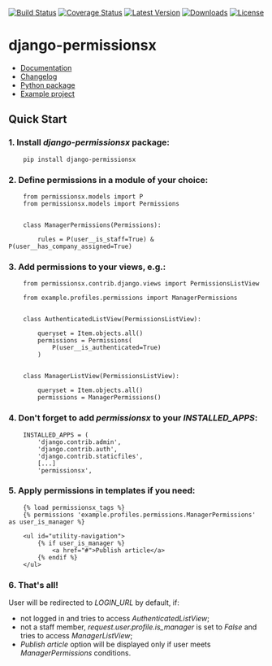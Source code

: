 [![Build Status](https://travis-ci.org/thinkingpotato/django-permissionsx.png?branch=master)](https://travis-ci.org/thinkingpotato/django-permissionsx)
[![Coverage Status](https://coveralls.io/repos/thinkingpotato/django-permissionsx/badge.png)](https://coveralls.io/r/thinkingpotato/django-permissionsx)
[![Latest Version](https://pypip.in/v/django-permissionsx/badge.png)](https://pypi.python.org/pypi/django-permissionsx/)
[![Downloads](https://pypip.in/d/django-permissionsx/badge.png?period=month)](https://pypi.python.org/pypi/django-permissionsx/)
[![License](https://pypip.in/license/django-permissionsx/badge.png)](https://pypi.python.org/pypi/django-permissionsx/)

# django-permissionsx

* [Documentation](http://django-permissionsx.readthedocs.org/)
* [Changelog](http://django-permissionsx.readthedocs.org/en/latest/changelog.html)
* [Python package](http://pypi.python.org/pypi/django-permissionsx/)
* [Example project](http://github.com/thinkingpotato/django-permissionsx-example)

## Quick Start

### 1. Install *django-permissionsx* package:

        pip install django-permissionsx

### 2. Define permissions in a module of your choice:

        from permissionsx.models import P
        from permissionsx.models import Permissions


        class ManagerPermissions(Permissions):

            rules = P(user__is_staff=True) & P(user__has_company_assigned=True)


### 3. Add permissions to your views, e.g.:

        from permissionsx.contrib.django.views import PermissionsListView

        from example.profiles.permissions import ManagerPermissions


        class AuthenticatedListView(PermissionsListView):

            queryset = Item.objects.all()
            permissions = Permissions(
                P(user__is_authenticated=True)
            )


        class ManagerListView(PermissionsListView):

            queryset = Item.objects.all()
            permissions = ManagerPermissions()


### 4. Don't forget to add *permissionsx* to your *INSTALLED_APPS*:

        INSTALLED_APPS = (
            'django.contrib.admin',
            'django.contrib.auth',
            'django.contrib.staticfiles',
            [...]
            'permissionsx',

### 5. Apply permissions in templates if you need:

        {% load permissionsx_tags %}
        {% permissions 'example.profiles.permissions.ManagerPermissions' as user_is_manager %}

        <ul id="utility-navigation">
            {% if user_is_manager %}
                <a href="#">Publish article</a>
            {% endif %}
        </ul>


### 6. That's all!

User will be redirected to *LOGIN_URL* by default, if:

* not logged in and tries to access *AuthenticatedListView*;
* not a staff member, *request.user.profile.is_manager* is set to *False* and tries to access *ManagerListView*;
* *Publish article* option will be displayed only if user meets *ManagerPermissions* conditions.
